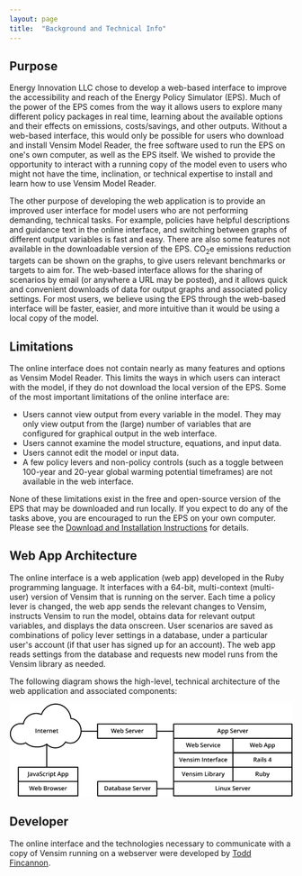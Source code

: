 ```yaml
---
layout: page
title:  "Background and Technical Info"
---
```


## Purpose

Energy Innovation LLC chose to develop a web-based interface to improve the accessibility and reach of the Energy Policy Simulator (EPS).  Much of the power of the EPS comes from the way it allows users to explore many different policy packages in real time, learning about the available options and their effects on emissions, costs/savings, and other outputs.  Without a web-based interface, this would only be possible for users who download and install Vensim Model Reader, the free software used to run the EPS on one's own computer, as well as the EPS itself.  We wished to provide the opportunity to interact with a running copy of the model even to users who might not have the time, inclination, or technical expertise to install and learn how to use Vensim Model Reader.

The other purpose of developing the web application is to provide an improved user interface for model users who are not performing demanding, technical tasks.  For example, policies have helpful descriptions and guidance text in the online interface, and switching between graphs of different output variables is fast and easy.  There are also some features not available in the downloadable version of the EPS.  CO<sub>2</sub>e emissions reduction targets can be shown on the graphs, to give users relevant benchmarks or targets to aim for.  The web-based interface allows for the sharing of scenarios by email (or anywhere a URL may be posted), and it allows quick and convenient downloads of data for output graphs and associated policy settings.  For most users, we believe using the EPS through the web-based interface will be faster, easier, and more intuitive than it would be using a local copy of the model.

## Limitations

The online interface does not contain nearly as many features and options as Vensim Model Reader.  This limits the ways in which users can interact with the model, if they do not download the local version of the EPS.  Some of the most important limitations of the online interface are:

* Users cannot view output from every variable in the model.  They may only view output from the (large) number of variables that are configured for graphical output in the web interface.
* Users cannot examine the model structure, equations, and input data.
* Users cannot edit the model or input data.
* A few policy levers and non-policy controls (such as a toggle between 100-year and 20-year global warming potential timeframes) are not available in the web interface.

None of these limitations exist in the free and open-source version of the EPS that may be downloaded and run locally.  If you expect to do any of the tasks above, you are encouraged to run the EPS on your own computer.  Please see the [Download and Installation Instructions](download.html) for details.

## Web App Architecture

The online interface is a web application (web app) developed in the Ruby programming language.  It interfaces with a 64-bit, multi-context (multi-user) version of Vensim that is running on the server.  Each time a policy lever is changed, the web app sends the relevant changes to Vensim, instructs Vensim to run the model, obtains data for relevant output variables, and displays the data onscreen.  User scenarios are saved as combinations of policy lever settings in a database, under a particular user's account (if that user has signed up for an account).  The web app reads settings from the database and requests new model runs from the Vensim library as needed.

The following diagram shows the high-level, technical architecture of the web application and associated components:

![architectural diagram of the web application](background-and-technical-info-AppArchitecture.png)

## Developer

The online interface and the technologies necessary to communicate with a copy of Vensim running on a webserver were developed by [Todd Fincannon](http://www.toddfincannon.com).